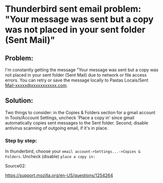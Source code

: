 # Thunderbird sent email problem: "Your message was sent but a copy was not placed in your sent folder (Sent Mail)"


## Problem: 

I'm constantly getting the message "Your message was sent but a copy was not placed in your sent folder (Sent Mail) due to network or file access errors. You can retry or save the message locally to Pastas Locais/Sent Mail-xxxxx@xxxxxxxxxxx.com.

## Solution:

Two things to consider: in the Copies & Folders section for a gmail account in Tools/Account Settings, uncheck 'Place a copy in' since gmail automatically copies sent messages to the Sent folder. Second, disable antivirus scanning of outgoing email, if it's in place.

### Step by step:
In thunderbird, choose your ```email account->Settings...->Copies & Folders```. Uncheck (disable) ```place a copy in:```



Source02:

 <https://support.mozilla.org/en-US/questions/1254264>


